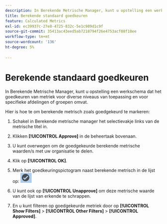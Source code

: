 ```yaml
---
description: In Berekende Metrische Manager, kunt u opstelling een werkschema dat het goedkeuren van metriek voor diverse niveaus van toepassing en voor specifieke afdelingen of groepen omvat.
title: Berekende standaard goedkeuren
feature: Calculated Metrics
exl-id: ec39937c-27e8-4725-832c-5e1c989d1c9f
source-git-commit: 35413ac43eed5ab7218794f26e4753acf08f18ee
workflow-type: tm+mt
source-wordcount: '136'
ht-degree: 5%

---
```


# Berekende standaard goedkeuren

In Berekende Metrische Manager, kunt u opstelling een werkschema dat het goedkeuren van metriek voor diverse niveaus van toepassing en voor specifieke afdelingen of groepen omvat.

Hier is hoe te om berekende metrisch zoals goedgekeurd te markeren:

1. Schakel in Berekende metrische manager het selectievakje links van de metrische titel in.
1. Klikken **[!UICONTROL Approve]** in de beheertaak bovenaan.
1. U kunt overwegen om de goedgekeurde berekende metrische waarden/s met uw organisatie te delen.
1. Klik op **[!UICONTROL OK]**.
1. Merk het goedkeuringspictogram naast berekende metrisch in de lijst op:  ![](assets/cm_approve_icon.png)

1. U kunt ook op **[!UICONTROL Unapprove]** om deze metrische waarde van de lijst van erkende te schrappen.
1. En u kunt filteren op goedgekeurde metriek door op **[!UICONTROL Show Filters]** > **[!UICONTROL Other Filters]** > **[!UICONTROL Approved]**.
